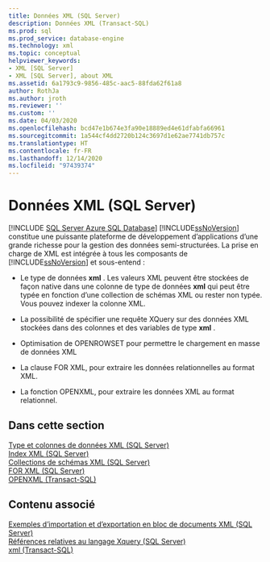```yaml
---
title: Données XML (SQL Server)
description: Données XML (Transact-SQL)
ms.prod: sql
ms.prod_service: database-engine
ms.technology: xml
ms.topic: conceptual
helpviewer_keywords:
- XML [SQL Server]
- XML [SQL Server], about XML
ms.assetid: 6a1793c9-9856-485c-aac5-88fda62f61a8
author: RothJa
ms.author: jroth
ms.reviewer: ''
ms.custom: ''
ms.date: 04/03/2020
ms.openlocfilehash: bcd47e1b674e3fa90e18889ed4e61dfabfa66961
ms.sourcegitcommit: 1a544cf4dd2720b124c3697d1e62ae7741db757c
ms.translationtype: HT
ms.contentlocale: fr-FR
ms.lasthandoff: 12/14/2020
ms.locfileid: "97439374"
---
```

# <a name="xml-data-sql-server"></a>Données XML (SQL Server)
[!INCLUDE [SQL Server Azure SQL Database](../../includes/applies-to-version/sql-asdb.md)]
  [!INCLUDE[ssNoVersion](../../includes/ssnoversion-md.md)] constitue une puissante plateforme de développement d’applications d’une grande richesse pour la gestion des données semi-structurées. La prise en charge de XML est intégrée à tous les composants de [!INCLUDE[ssNoVersion](../../includes/ssnoversion-md.md)] et sous-entend :  
  
-   Le type de données **xml** . Les valeurs XML peuvent être stockées de façon native dans une colonne de type de données **xml** qui peut être typée en fonction d’une collection de schémas XML ou rester non typée. Vous pouvez indexer la colonne XML.  
  
-   La possibilité de spécifier une requête XQuery sur des données XML stockées dans des colonnes et des variables de type **xml** .  
  
-   Optimisation de OPENROWSET pour permettre le chargement en masse de données XML  
  
-   La clause FOR XML, pour extraire les données relationnelles au format XML.  
  
-   La fonction OPENXML, pour extraire les données XML au format relationnel.  
  
## <a name="in-this-section"></a>Dans cette section  
 [Type et colonnes de données XML &#40;SQL Server&#41;](../../relational-databases/xml/xml-data-type-and-columns-sql-server.md)  
 [Index XML &#40;SQL Server&#41;](../../relational-databases/xml/xml-indexes-sql-server.md)  
 [Collections de schémas XML &#40;SQL Server&#41;](../../relational-databases/xml/xml-schema-collections-sql-server.md)  
 [FOR XML &#40;SQL Server&#41;](../../relational-databases/xml/for-xml-sql-server.md)  
 [OPENXML &#40;Transact-SQL&#41;](../../t-sql/functions/openxml-transact-sql.md)  
  
## <a name="related-content"></a>Contenu associé  
 [Exemples d’importation et d’exportation en bloc de documents XML &#40;SQL Server&#41;](../../relational-databases/import-export/examples-of-bulk-import-and-export-of-xml-documents-sql-server.md)  
 [Références relatives au langage Xquery &#40;SQL Server&#41;](../../xquery/xquery-language-reference-sql-server.md)  
 [xml (Transact-SQL)](../../t-sql/xml/xml-transact-sql.md)
  
